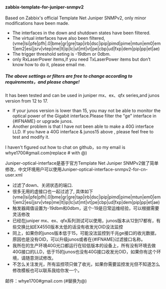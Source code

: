 #### zabbix-template-for-juniper-snmpv2
Based on Zabbix's official Template Net Juniper SNMPv2, only minor modifications have been made.
* The interfaces in the down and shutdown states have been filtered. 
* The virtual interfaces have also been filtered, (vme|lsi|pfe|pfh|\.0|bme|gr|gre|tap|irb|dsc|ipip|pimd|pime|mtun|em0|em1|em2|esi|jsrv|vtep|me|lt|ip|lc|ut|mt|vt|pe|cbp|ud|fxp|dem|pip|pp|et|ae)
* The trigger  threshold seting  is -19dbm or 0dbm. 
* only RxLaserPower items,if you need TxLaserPower items but don’t know how to do it, please email me.

##### The above settings or filters are free to change according to requirements，and please change!

It has been tested and can be used in juniper mx、ex、qfx series,and junos version from 12 to 17.
* If your junos version is lower than 15, you may not be able to monitor the optical power of the Gigabit interface.Please filter the "ge" interface in {#IFNAME} or upgrade junos.
* Another problem is that I have not been able to make a 40G interface LLD. If you have a 40G interface & junos15 above , please feel free to test and modify it.

I haven't figured out how to chat on github，so my email is whye1700#gmail.com(replace # with @)

Juniper-optical-interface是基于官方Template Net Juniper SNMPv2做了简单修改，中文环境用户可以使用Juniper-optical-interface-snmpv2-for-cn-user.xml
* 过滤了down、关闭状态的端口. 
* 很多无用的虚接口也一起过滤了, 具体如下(vme|lsi|pfe|pfh|\.0|bme|gr|gre|tap|irb|dsc|ipip|pimd|pime|mtun|em0|em1|em2|esi|jsrv|vtep|me|lt|ip|lc|ut|mt|vt|pe|cbp|ud|fxp|dem|pip|pp|et|ae)
* 触发器阈值设置为-19dbm和0dbm，这个-19是日常运维经验，可以根据需要灵活修改
* 已经在juniper mx、ex、qfx系列测试可以使用，junos版本从12到17都有，有些交换比如EX4550版本太低的话没有收发光OID没法监控
* 同上，如果你的junos版本低于15，可能没法监控到千兆ge接口的收光数据，原因也是没有OID，可以升级junos或者在{#IFNAME}过滤接口名称。
* 我所在的生产环境40G光口都运行在较低版本的设备上，所有没有环境去做40G接口的LLD，低于15的junos也没有40G接口收发光OID，如果你有这个环境，请随意测试修改。
* 不怎么关注发光，所有监控项只做了收光，如果你需要监控发光但不知道怎么修改模板也可以联系我给你发一个。

邮件：whye1700#gmail.com (#替换为@)








